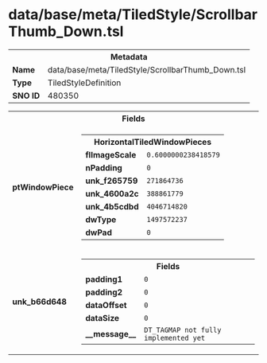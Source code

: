 <h1>data/base/meta/TiledStyle/ScrollbarThumb_Down.tsl</h1><table><tr><th colspan="100%">Metadata</th></tr><tr><td><b>Name</b></td><td>data/base/meta/TiledStyle/ScrollbarThumb_Down.tsl</td></tr><tr><td><b>Type</b></td><td>TiledStyleDefinition</td></tr><tr><td><b>SNO ID</b></td><td>480350</td></tr></table>

<table><tr><th colspan="100%">Fields</th></tr><tr><td><b>ptWindowPiece</b></td><td><table><tr><th colspan="100%">HorizontalTiledWindowPieces</th></tr><tr><td><b>flImageScale</b></td><td><code>0.6000000238418579</code></td></tr><tr><td><b>nPadding</b></td><td><code>0</code></td></tr><tr><td><b>unk_f265759</b></td><td><code>271864736</code></td></tr><tr><td><b>unk_4600a2c</b></td><td><code>388861779</code></td></tr><tr><td><b>unk_4b5cdbd</b></td><td><code>4046714820</code></td></tr><tr><td><b>dwType</b></td><td><code>1497572237</code></td></tr><tr><td><b>dwPad</b></td><td><code>0</code></td></tr></table>


</td></tr><tr><td><b>unk_b66d648</b></td><td><table><tr><th colspan="100%">Fields</th></tr><tr><td><b>padding1</b></td><td><code>0</code></td></tr><tr><td><b>padding2</b></td><td><code>0</code></td></tr><tr><td><b>dataOffset</b></td><td><code>0</code></td></tr><tr><td><b>dataSize</b></td><td><code>0</code></td></tr><tr><td><b>__message__</b></td><td><code>DT_TAGMAP not fully implemented yet</code></td></tr></table>

</td></tr></table>

